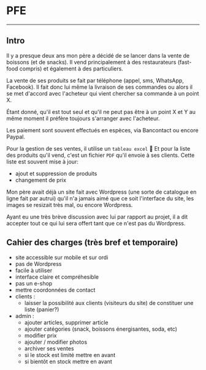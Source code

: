 # PFE

***


## Intro

Il y a presque deux ans mon père a décidé de se lancer dans la vente de boissons (et de snacks). Il vend principalement à des restaurateurs (fast-food compris) et également à des particuliers.

La vente de ses produits se fait par téléphone (appel, sms, WhatsApp, Facebook). Il fait donc lui même la livraison de ses commandes ou alors il se met d'accord avec l'acheteur qui vient chercher sa commande à un point X.

Étant donné, qu'il est tout seul et qu'il ne peut pas être à un point X et Y au même moment il préfère toujours s'arranger avec l'acheteur.

Les paiement sont souvent effectués en espèces, via Bancontact ou encore Paypal.

Pour la gestion de ses ventes, il utilise un `tableau excel` :clap:
Et pour la liste des produits qu'il vend, c'est un fichier `PDF` qu'il envoie à ses clients.
Cette liste est souvent mise à jour:
- ajout et suppression de produits
- changement de prix

Mon père avait déjà un site fait avec Wordpress (une sorte de catalogue en ligne fait par autrui) qu'il n'a jamais aimé que ce soit l'interface du site, les images se resizait très mal, ou encore Wordpress.

Ayant eu une très brève discussion avec lui par rapport au projet, il a dit accepter tout ce qui lui sera offert tant que ce n'est pas du Wordpress.

## Cahier des charges (très bref et temporaire)

- site accessible sur mobile et sur ordi
- pas de Wordpress
- facile à utiliser
- interface claire et compréhesible
- pas un e-shop
- mettre coordonnées de contact
- clients :
  - laisser la possibilité aux clients (visiteurs du site) de constituer une liste (panier?)
- admin :
  - ajouter articles, supprimer article
  - ajouter catégories (snack, boissons énergisantes, soda, etc)
  - modifier prix
  - ajouter / modifier photos
  - archiver ses ventes
  - si le stock est limité mettre en avant
  - si bientôt en stock mettre en avant
